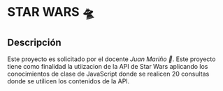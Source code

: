 # STAR WARS  🛸
## Descripción

Este proyecto es solicitado   por el docente _Juan Mariño 🥑_. Este proyecto tiene como finalidad la utiizacion de la API  de Star Wars aplicando los conocimientos de clase de JavaScript donde se realicen 20 consultas  donde se utilicen los contenidos de la API.
